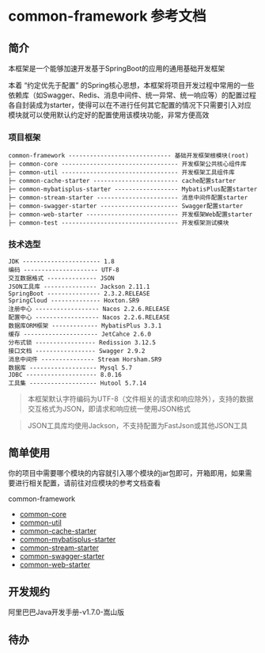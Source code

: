 # common-framework 参考文档

## 简介

本框架是一个能够加速开发基于SpringBoot的应用的通用基础开发框架

本着 “约定优先于配置”
的Spring核心思想，本框架将项目开发过程中常用的一些依赖库（如Swagger、Redis、消息中间件、统一异常、统一响应等）的配置过程各自封装成为starter，使得可以在不进行任何其它配置的情况下只需要引入对应模块就可以使用默认约定好的配置使用该模块功能，非常方便高效

### 项目框架

```text
common-framework ----------------------------- 基础开发框架根模块(root)
├─ common-core --------------------------------- 开发框架公共核心组件库
├─ common-util --------------------------------- 开发框架工具组件库
├─ common-cache-starter ------------------------ cache配置starter
├─ common-mybatisplus-starter ------------------ MybatisPlus配置starter
├─ common-stream-starter ----------------------- 消息中间件配置starter
├─ common-swagger-starter ---------------------- Swagger配置starter
├─ common-web-starter -------------------------- 开发框架Web配置starter
├─ common-test --------------------------------- 开发框架测试模块
```

### 技术选型

```text
JDK ---------------------- 1.8
编码 --------------------- UTF-8
交互数据格式 -------------- JSON
JSON工具库 --------------- Jackson 2.11.1
SpringBoot --------------- 2.3.2.RELEASE
SpringCloud -------------- Hoxton.SR9
注册中心 ------------------ Nacos 2.2.6.RELEASE
配置中心 ------------------ Nacos 2.2.6.RELEASE
数据库ORM框架 ------------- MybatisPlus 3.3.1
缓存 --------------------- JetCahce 2.6.0
分布式锁 ----------------- Redission 3.12.5
接口文档 ----------------- Swagger 2.9.2
消息中间件 --------------- Stream Horsham.SR9
数据库 ------------------- Mysql 5.7
JDBC -------------------- 8.0.16
工具集 ------------------- Hutool 5.7.14
```

> 本框架默认字符编码为UTF-8（文件相关的请求和响应除外），支持的数据交互格式为JSON，即请求和响应统一使用JSON格式

> JSON工具库均使用Jackson，不支持配置为FastJson或其他JSON工具

## 简单使用

你的项目中需要哪个模块的内容就引入哪个模块的jar包即可，开箱即用，如果需要进行相关配置，请前往对应模块的参考文档查看

common-framework

* [common-core](./common-core/README.md)
* [common-util](./common-util/README.md)
* [common-cache-starter](./common-cache-starter/README.md)
* [common-mybatisplus-starter](./common-mybatisplus-starter/README.md)
* [common-stream-starter](./common-stream-starter/README.md)
* [common-swagger-starter](./common-swagger-starter/README.md)
* [common-web-starter](./common-web-starter/README.md)

## 开发规约

阿里巴巴Java开发手册-v1.7.0-嵩山版

## 待办
